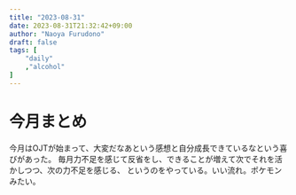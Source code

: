 ```yaml
---
title: "2023-08-31"
date: 2023-08-31T21:32:42+09:00
author: "Naoya Furudono"
draft: false
tags: [
    "daily"
    ,"alcohol"
]
---
```


# 今月まとめ

今月はOJTが始まって、大変だなあという感想と自分成長できているなという喜びがあった。
毎月力不足を感じて反省をし、できることが増えて次でそれを活かしつつ、次の力不足を感じる、
というのをやっている。いい流れ。ポケモンみたい。


